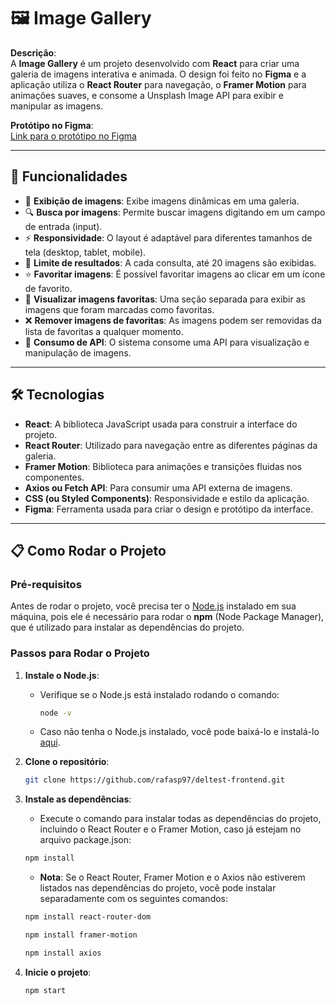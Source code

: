 # 🖼️ **Image Gallery**

**Descrição**:  
A **Image Gallery** é um projeto desenvolvido com **React** para criar uma galeria de imagens interativa e animada. O design foi feito no **Figma** e a aplicação utiliza o **React Router** para navegação, o **Framer Motion** para animações suaves, e consome a Unsplash Image API para exibir e manipular as imagens.

**Protótipo no Figma**:  
[Link para o protótipo no Figma](https://www.figma.com/design/VqeU0kOCtVtchpup6PaA7u/DelTech-Test?node-id=0-1&t=niyhi682DCULWRMB-1)

---

## 🚀 Funcionalidades

- 🌟 **Exibição de imagens**: Exibe imagens dinâmicas em uma galeria.
- 🔍 **Busca por imagens**: Permite buscar imagens digitando em um campo de entrada (input).
- ⚡ **Responsividade**: O layout é adaptável para diferentes tamanhos de tela (desktop, tablet, mobile).
- 🎨 **Limite de resultados**: A cada consulta, até 20 imagens são exibidas.
- ⭐ **Favoritar imagens**: É possível favoritar imagens ao clicar em um ícone de favorito.
- 💖 **Visualizar imagens favoritas**: Uma seção separada para exibir as imagens que foram marcadas como favoritas.
- ❌ **Remover imagens de favoritas**: As imagens podem ser removidas da lista de favoritas a qualquer momento.
- 📡 **Consumo de API**: O sistema consome uma API para visualização e manipulação de imagens.
  
---

## 🛠️ Tecnologias

- **React**: A biblioteca JavaScript usada para construir a interface do projeto.
- **React Router**: Utilizado para navegação entre as diferentes páginas da galeria.
- **Framer Motion**: Biblioteca para animações e transições fluidas nos componentes.
- **Axios ou Fetch API**: Para consumir uma API externa de imagens.
- **CSS (ou Styled Components)**: Responsividade e estilo da aplicação.
- **Figma**: Ferramenta usada para criar o design e protótipo da interface.

---

## 📋 Como Rodar o Projeto

### Pré-requisitos

Antes de rodar o projeto, você precisa ter o [Node.js](https://nodejs.org/) instalado em sua máquina, pois ele é necessário para rodar o **npm** (Node Package Manager), que é utilizado para instalar as dependências do projeto.

### Passos para Rodar o Projeto

1. **Instale o Node.js**:
   
   - Verifique se o Node.js está instalado rodando o comando:
   
     ```bash
     node -v
     ```

   - Caso não tenha o Node.js instalado, você pode baixá-lo e instalá-lo [aqui](https://nodejs.org/).

2. **Clone o repositório**:


   ```bash
   git clone https://github.com/rafasp97/deltest-frontend.git
   ```
   
3. **Instale as dependências**:

   - Execute o comando para instalar todas as dependências do projeto, incluindo o React Router e o Framer Motion, caso já estejam no arquivo package.json:
   
   ```bash
   npm install
   ```

   - **Nota**: Se o React Router, Framer Motion e o Axios não estiverem listados nas dependências do projeto, você pode instalar separadamente com os seguintes comandos:
     
   ```bash
   npm install react-router-dom
   ```

   ```bash
   npm install framer-motion
   ```

   ```bash
   npm install axios
   ```

5. **Inicie o projeto**:

   ```bash
   npm start
   ```
   
